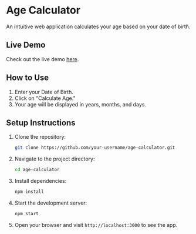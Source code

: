 # Age Calculator

An intuitive web application calculates your age based on your date of birth.

## Live Demo
Check out the live demo [here](https://age-calculetor.vercel.app/).

## How to Use
1. Enter your Date of Birth.
2. Click on "Calculate Age."
3. Your age will be displayed in years, months, and days.

## Setup Instructions
1. Clone the repository:
    ```bash
    git clone https://github.com/your-username/age-calculator.git
    ```
2. Navigate to the project directory:
    ```bash
    cd age-calculator
    ```
3. Install dependencies:
    ```bash
    npm install
    ```
4. Start the development server:
    ```bash
    npm start
    ```
5. Open your browser and visit `http://localhost:3000` to see the app.
